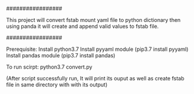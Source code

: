 #################

This project will convert fstab mount yaml file to python dictionary then using panda it will create and  append valid values to fstab file.


#################

Prerequisite:
Install python3.7 
Install pyyaml module (pip3.7 install pyyaml)
Install pandas module (pip3.7 install pandas)

To run scirpt:
python3.7 convert.py

(After script successfully run, It will print its ouput as well as create fstab file in same directory with with its output)


